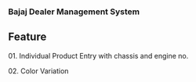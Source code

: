 <h3>Bajaj Dealer Management System</h3>

<h2>Feature</h2>
<p>01. Individual Product Entry with chassis and engine no.</p>
<p>02. Color Variation</p>
